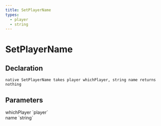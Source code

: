```yaml
---
title: SetPlayerName
types:
  - player
  - string
---
```


# SetPlayerName

## Declaration

```
native SetPlayerName takes player whichPlayer, string name returns nothing
```

## Parameters
<dl>
  <dt>whichPlayer `player`</dt>
  <dd></dd>

  <dt>name `string`</dt>
  <dd></dd>
</dl>